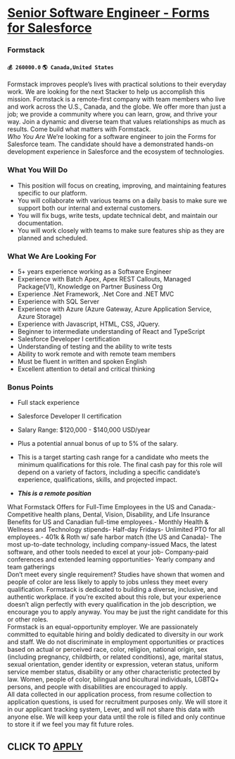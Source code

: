 # [Senior Software Engineer - Forms for Salesforce](https://www.remotewlb.com/apply/senior-software-engineer-forms-for-salesforce-79917)  
### Formstack  
#### `💰 260000.0` `🌎 Canada,United States`  
Formstack improves people’s lives with practical solutions to their everyday work. We are looking for the next Stacker to help us accomplish this mission. Formstack is a remote-first company with team members who live and work across the U.S., Canada, and the globe. We offer more than just a job; we provide a community where you can learn, grow, and thrive your way. Join a dynamic and diverse team that values relationships as much as results. Come build what matters with Formstack.  
 _Who You Are_ We’re looking for a software engineer to join the Forms for Salesforce team. The candidate should have a demonstrated hands-on development experience in Salesforce and the ecosystem of technologies.

### What You Will Do

  * This position will focus on creating, improving, and maintaining features specific to our platform.
  * You will collaborate with various teams on a daily basis to make sure we support both our internal and external customers.
  * You will fix bugs, write tests, update technical debt, and maintain our documentation.
  * You will work closely with teams to make sure features ship as they are planned and scheduled.

### What We Are Looking For

  * 5+ years experience working as a Software Engineer
  * Experience with Batch Apex, Apex REST Callouts, Managed Package(V1), Knowledge on Partner Business Org
  * Experience .Net Framework, .Net Core and .NET MVC
  * Experience with SQL Server
  * Experience with Azure (Azure Gateway, Azure Application Service, Azure Storage)
  * Experience with Javascript, HTML, CSS, JQuery.
  * Beginner to intermediate understanding of React and TypeScript
  * Salesforce Developer I certification
  * Understanding of testing and the ability to write tests
  * Ability to work remote and with remote team members
  * Must be fluent in written and spoken English
  * Excellent attention to detail and critical thinking

### Bonus Points

  * Full stack experience
  * Salesforce Developer II certification

  * Salary Range: $120,000 - $140,000 USD/year
  * Plus a potential annual bonus of up to 5% of the salary.
  * This is a target starting cash range for a candidate who meets the minimum qualifications for this role. The final cash pay for this role will depend on a variety of factors, including a specific candidate’s experience, qualifications, skills, and projected impact.
  * ***This is a remote position***

What Formstack Offers for Full-Time Employees in the US and Canada:- Competitive health plans, Dental, Vision, Disability, and Life Insurance Benefits for US and Canadian full-time employees.- Monthly Health & Wellness and Technology stipends- Half-day Fridays- Unlimited PTO for all employees.- 401k & Roth w/ safe harbor match (the US and Canada)- The most up-to-date technology, including company-issued Macs, the latest software, and other tools needed to excel at your job- Company-paid conferences and extended learning opportunities- Yearly company and team gatherings  
Don’t meet every single requirement? Studies have shown that women and people of color are less likely to apply to jobs unless they meet every qualification. Formstack is dedicated to building a diverse, inclusive, and authentic workplace. if you’re excited about this role, but your experience doesn’t align perfectly with every qualification in the job description, we encourage you to apply anyway. You may be just the right candidate for this or other roles.  
Formstack is an equal-opportunity employer. We are passionately committed to equitable hiring and boldly dedicated to diversity in our work and staff. We do not discriminate in employment opportunities or practices based on actual or perceived race, color, religion, national origin, sex (including pregnancy, childbirth, or related conditions), age, marital status, sexual orientation, gender identity or expression, veteran status, uniform service member status, disability or any other characteristic protected by law. Women, people of color, bilingual and bicultural individuals, LGBTQ+ persons, and people with disabilities are encouraged to apply.  
All data collected in our application process, from resume collection to application questions, is used for recruitment purposes only. We will store it in our applicant tracking system, Lever, and will not share this data with anyone else. We will keep your data until the role is filled and only continue to store it if we feel you may fit future roles.  
## CLICK TO [APPLY](https://www.remotewlb.com/apply/senior-software-engineer-forms-for-salesforce-79917)

